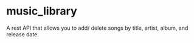 # music_library
A rest API that allows you to add/ delete songs by title, artist, album, and release date.
